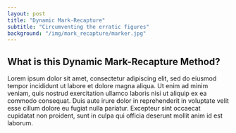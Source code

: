 ```yaml
---
layout: post
title: "Dynamic Mark-Recapture"
subtitle: "Circumventing the erratic figures"
background: "/img/mark_recapture/marker.jpg"
---
```


## What is this Dynamic Mark-Recapture Method?

Lorem ipsum dolor sit amet, consectetur adipiscing elit, sed do eiusmod tempor incididunt ut labore et dolore magna aliqua. Ut enim ad minim veniam, quis nostrud exercitation ullamco laboris nisi ut aliquip ex ea commodo consequat. Duis aute irure dolor in reprehenderit in voluptate velit esse cillum dolore eu fugiat nulla pariatur. Excepteur sint occaecat cupidatat non proident, sunt in culpa qui officia deserunt mollit anim id est laborum.
